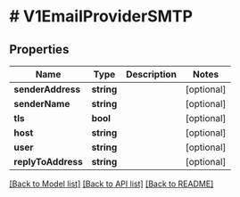 # # V1EmailProviderSMTP

## Properties

Name | Type | Description | Notes
------------ | ------------- | ------------- | -------------
**senderAddress** | **string** |  | [optional]
**senderName** | **string** |  | [optional]
**tls** | **bool** |  | [optional]
**host** | **string** |  | [optional]
**user** | **string** |  | [optional]
**replyToAddress** | **string** |  | [optional]

[[Back to Model list]](../../README.md#models) [[Back to API list]](../../README.md#endpoints) [[Back to README]](../../README.md)
